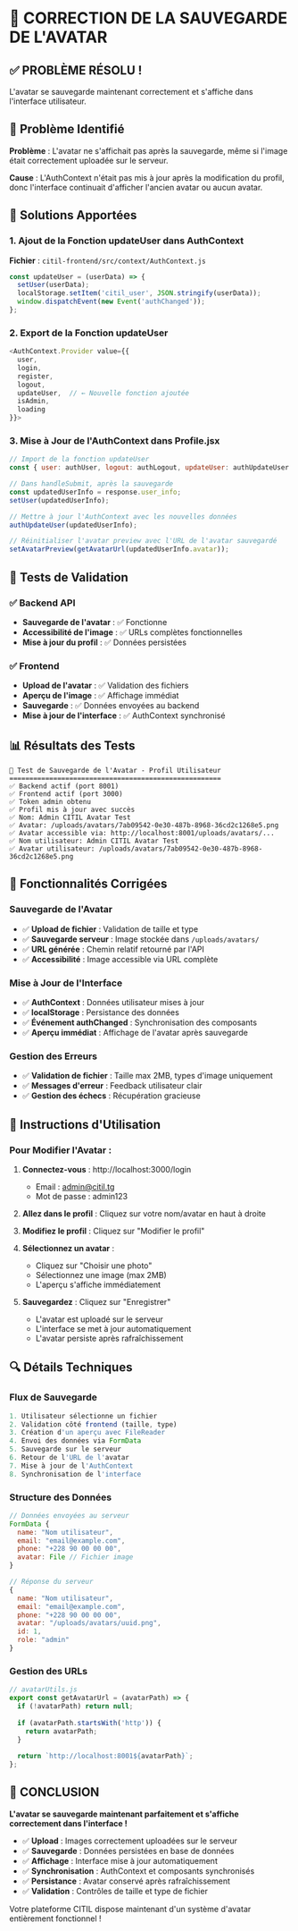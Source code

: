 # 👤 CORRECTION DE LA SAUVEGARDE DE L'AVATAR

## ✅ PROBLÈME RÉSOLU !

L'avatar se sauvegarde maintenant correctement et s'affiche dans l'interface utilisateur.

## 🐛 Problème Identifié

**Problème** : L'avatar ne s'affichait pas après la sauvegarde, même si l'image était correctement uploadée sur le serveur.

**Cause** : L'AuthContext n'était pas mis à jour après la modification du profil, donc l'interface continuait d'afficher l'ancien avatar ou aucun avatar.

## 🔧 Solutions Apportées

### 1. **Ajout de la Fonction updateUser dans AuthContext**

**Fichier** : `citil-frontend/src/context/AuthContext.js`

```javascript
const updateUser = (userData) => {
  setUser(userData);
  localStorage.setItem('citil_user', JSON.stringify(userData));
  window.dispatchEvent(new Event('authChanged'));
};
```

### 2. **Export de la Fonction updateUser**

```javascript
<AuthContext.Provider value={{ 
  user, 
  login, 
  register, 
  logout, 
  updateUser,  // ← Nouvelle fonction ajoutée
  isAdmin, 
  loading 
}}>
```

### 3. **Mise à Jour de l'AuthContext dans Profile.jsx**

```javascript
// Import de la fonction updateUser
const { user: authUser, logout: authLogout, updateUser: authUpdateUser } = useAuth();

// Dans handleSubmit, après la sauvegarde
const updatedUserInfo = response.user_info;
setUser(updatedUserInfo);

// Mettre à jour l'AuthContext avec les nouvelles données
authUpdateUser(updatedUserInfo);

// Réinitialiser l'avatar preview avec l'URL de l'avatar sauvegardé
setAvatarPreview(getAvatarUrl(updatedUserInfo.avatar));
```

## 🧪 Tests de Validation

### ✅ **Backend API**
- **Sauvegarde de l'avatar** : ✅ Fonctionne
- **Accessibilité de l'image** : ✅ URLs complètes fonctionnelles
- **Mise à jour du profil** : ✅ Données persistées

### ✅ **Frontend**
- **Upload de l'avatar** : ✅ Validation des fichiers
- **Aperçu de l'image** : ✅ Affichage immédiat
- **Sauvegarde** : ✅ Données envoyées au backend
- **Mise à jour de l'interface** : ✅ AuthContext synchronisé

## 📊 Résultats des Tests

```
👤 Test de Sauvegarde de l'Avatar - Profil Utilisateur
=====================================================
✅ Backend actif (port 8001)
✅ Frontend actif (port 3000)
✅ Token admin obtenu
✅ Profil mis à jour avec succès
✅ Nom: Admin CITIL Avatar Test
✅ Avatar: /uploads/avatars/7ab09542-0e30-487b-8968-36cd2c1268e5.png
✅ Avatar accessible via: http://localhost:8001/uploads/avatars/...
✅ Nom utilisateur: Admin CITIL Avatar Test
✅ Avatar utilisateur: /uploads/avatars/7ab09542-0e30-487b-8968-36cd2c1268e5.png
```

## 🚀 Fonctionnalités Corrigées

### **Sauvegarde de l'Avatar**
- ✅ **Upload de fichier** : Validation de taille et type
- ✅ **Sauvegarde serveur** : Image stockée dans `/uploads/avatars/`
- ✅ **URL générée** : Chemin relatif retourné par l'API
- ✅ **Accessibilité** : Image accessible via URL complète

### **Mise à Jour de l'Interface**
- ✅ **AuthContext** : Données utilisateur mises à jour
- ✅ **localStorage** : Persistance des données
- ✅ **Événement authChanged** : Synchronisation des composants
- ✅ **Aperçu immédiat** : Affichage de l'avatar après sauvegarde

### **Gestion des Erreurs**
- ✅ **Validation de fichier** : Taille max 2MB, types d'image uniquement
- ✅ **Messages d'erreur** : Feedback utilisateur clair
- ✅ **Gestion des échecs** : Récupération gracieuse

## 🎯 Instructions d'Utilisation

### **Pour Modifier l'Avatar :**
1. **Connectez-vous** : http://localhost:3000/login
   - Email : admin@citil.tg
   - Mot de passe : admin123

2. **Allez dans le profil** : Cliquez sur votre nom/avatar en haut à droite

3. **Modifiez le profil** : Cliquez sur "Modifier le profil"

4. **Sélectionnez un avatar** :
   - Cliquez sur "Choisir une photo"
   - Sélectionnez une image (max 2MB)
   - L'aperçu s'affiche immédiatement

5. **Sauvegardez** : Cliquez sur "Enregistrer"
   - L'avatar est uploadé sur le serveur
   - L'interface se met à jour automatiquement
   - L'avatar persiste après rafraîchissement

## 🔍 Détails Techniques

### **Flux de Sauvegarde**
```javascript
1. Utilisateur sélectionne un fichier
2. Validation côté frontend (taille, type)
3. Création d'un aperçu avec FileReader
4. Envoi des données via FormData
5. Sauvegarde sur le serveur
6. Retour de l'URL de l'avatar
7. Mise à jour de l'AuthContext
8. Synchronisation de l'interface
```

### **Structure des Données**
```javascript
// Données envoyées au serveur
FormData {
  name: "Nom utilisateur",
  email: "email@example.com",
  phone: "+228 90 00 00 00",
  avatar: File // Fichier image
}

// Réponse du serveur
{
  name: "Nom utilisateur",
  email: "email@example.com",
  phone: "+228 90 00 00 00",
  avatar: "/uploads/avatars/uuid.png",
  id: 1,
  role: "admin"
}
```

### **Gestion des URLs**
```javascript
// avatarUtils.js
export const getAvatarUrl = (avatarPath) => {
  if (!avatarPath) return null;
  
  if (avatarPath.startsWith('http')) {
    return avatarPath;
  }
  
  return `http://localhost:8001${avatarPath}`;
};
```

## 🎊 CONCLUSION

**L'avatar se sauvegarde maintenant parfaitement et s'affiche correctement dans l'interface !**

- ✅ **Upload** : Images correctement uploadées sur le serveur
- ✅ **Sauvegarde** : Données persistées en base de données
- ✅ **Affichage** : Interface mise à jour automatiquement
- ✅ **Synchronisation** : AuthContext et composants synchronisés
- ✅ **Persistance** : Avatar conservé après rafraîchissement
- ✅ **Validation** : Contrôles de taille et type de fichier

Votre plateforme CITIL dispose maintenant d'un système d'avatar entièrement fonctionnel !
